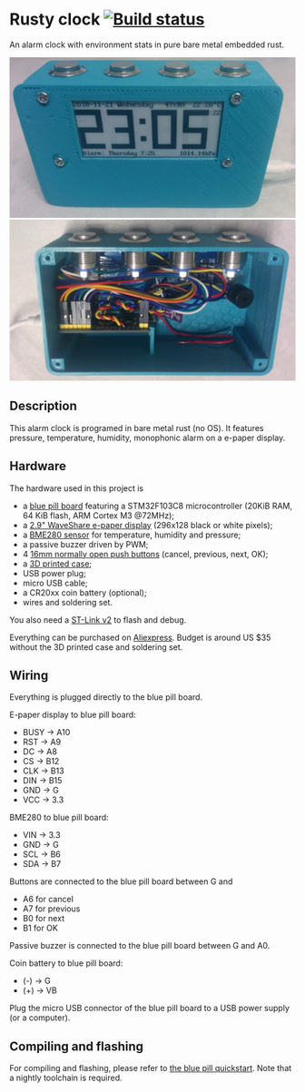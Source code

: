 # Rusty clock [![Build status](https://travis-ci.org/TeXitoi/rusty-clock.svg?branch=master)](https://travis-ci.org/TeXitoi/rusty-clock)

An alarm clock with environment stats in pure bare metal embedded rust.

![fromt](images/front.jpg)
![back](images/back.jpg)

## Description

This alarm clock is programed in bare metal rust (no OS). It features pressure, temperature, humidity, monophonic alarm on a e-paper display.

## Hardware

The hardware used in this project is
- a [blue pill board](https://wiki.stm32duino.com/index.php?title=Blue_Pill) featuring a STM32F103C8 microcontroller (20KiB RAM, 64 KiB flash, ARM Cortex M3 @72MHz);
- a [2.9" WaveShare e-paper display](https://www.waveshare.com/wiki/2.9inch_e-Paper_Module) (296x128 black or white pixels);
- a [BME280 sensor](https://www.bosch-sensortec.com/bst/products/all_products/bme280) for temperature, humidity and pressure;
- a passive buzzer driven by PWM;
- 4 [16mm normally open push buttons](https://www.aliexpress.com/item/16mm-Metal-Push-Button-Switch-IP67-Waterproof-Nickel-plated-brass-press-button-Self-reset-1NO-High/32867071630.html) (cancel, previous, next, OK);
- a [3D printed case](cad/);
- USB power plug;
- micro USB cable;
- a CR20xx coin battery (optional);
- wires and soldering set.

You also need a [ST-Link v2](https://www.aliexpress.com/wholesale?SearchText=stlink+v2) to flash and debug.

Everything can be purchased on [Aliexpress](https://www.aliexpress.com/). Budget is around US $35 without the 3D printed case and soldering set.

## Wiring

Everything is plugged directly to the blue pill board.

E-paper display to blue pill board:
- BUSY -> A10
- RST -> A9
- DC -> A8
- CS -> B12
- CLK -> B13
- DIN -> B15
- GND -> G
- VCC -> 3.3

BME280 to blue pill board:
- VIN -> 3.3
- GND -> G
- SCL -> B6
- SDA -> B7

Buttons are connected to the blue pill board between G and
- A6 for cancel
- A7 for previous
- B0 for next
- B1 for OK

Passive buzzer is connected to the blue pill board between G and A0.

Coin battery to blue pill board:
- (-) -> G
- (+) -> VB

Plug the micro USB connector of the blue pill board to a USB power supply (or a computer).

## Compiling and flashing

For compiling and flashing, please refer to [the blue pill quickstart](https://github.com/TeXitoi/blue-pill-quickstart/blob/master/README.md). Note that a nightly toolchain is required.
